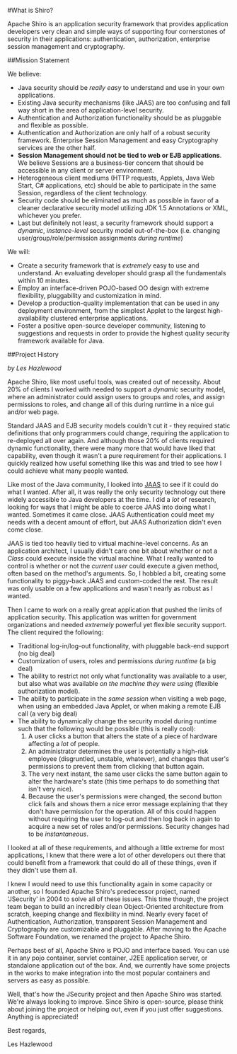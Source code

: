<a name="WhatisShiro-WhatisShiro%3F"></a>
#What is Shiro?

Apache Shiro is an application security framework that provides application developers very clean and simple ways of supporting four cornerstones of security in their applications: authentication, authorization, enterprise session management and cryptography.

<a name="WhatisShiro-MissionStatement"></a>
##Mission Statement

We believe:

- Java security should be <em>really easy</em> to understand and use in your own applications.
- Existing Java security mechanisms (like JAAS) are too confusing and fall way short in the area of application-level security.
- Authentication and Authorization functionality should be as pluggable and flexible as possible.
- Authentication and Authorization are only half of a robust security framework. Enterprise Session Management and easy Cryptography services are the other half.
- <b>Session Management should not be tied to web or EJB applications</b>.  We believe Sessions are a business-tier concern that should be accessible in any client or server environment.
- Heterogeneous client mediums (HTTP requests, Applets, Java Web Start, C# applications, etc) should be able to participate in the same Session, regardless of the client technology.
- Security code should be eliminated as much as possible in favor of a cleaner declarative security model utilizing JDK 1.5 Annotations or XML, whichever you prefer.
- Last but definitely not least,  a security framework should support a <em>dynamic</em>, <em>instance-level</em> security model out-of-the-box (i.e. changing user/group/role/permission assignments <em>during runtime</em>)

We will:

- Create a security framework that is <em>extremely</em> easy to use and understand.  An evaluating developer should grasp all the fundamentals within 10 minutes.
- Employ an interface-driven POJO-based OO design with extreme flexibility, pluggability and customization in mind.
- Develop a production-quality implementation that can be used in any deployment environment, from the simplest Applet to the largest high-availability clustered enterprise applications.
- Foster a positive open-source developer community, listening to suggestions and requests in order to provide the highest quality security framework available for Java.


<a name="WhatisShiro-ProjectHistory"></a>
##Project History

<em>by Les Hazlewood</em>

Apache Shiro, like most useful  tools, was created out of necessity.  About 20% of clients I worked with needed to support a <em>dynamic</em> security model, where an administrator could assign users to groups and roles, and assign permissions to roles, and change all of this during runtime in a nice gui and/or web page.

Standard JAAS and EJB security models couldn't cut it - they required static definitions that only programmers could change, requiring the application to re-deployed all over again. And although those 20% of clients required dynamic functionality, there were many more that would have liked that capability, even though it wasn't a pure requirement for their applications. I quickly realized how useful something like this was and tried to see how I could achieve what many people wanted.

Like most of the Java community, I looked into [JAAS](http://docs.oracle.com/javase/7/docs/technotes/guides/security/jaas/JAASRefGuide.html) to see if it could do what I wanted. After all, it was really the only security technology out there widely accessible to Java developers at the time. I did a <em>lot</em> of research, looking for ways that I might be able to coerce JAAS into doing what I wanted. Sometimes it came close. JAAS Authentication could meet my needs with a decent amount of effort, but JAAS Authorization didn't even come close.

JAAS is tied too heavily tied to virtual machine-level concerns. As an application architect, I usually didn't care one bit about whether or not a <em>Class</em> could execute inside the virtual machine.  What I really wanted to control is whether or not the <em>current user</em> could execute a given method, often based on the method's arguments. So, I hobbled a bit, creating some functionality to piggy-back JAAS and custom-coded the rest. The result was only usable on a few applications and wasn't nearly as robust as I wanted.

Then I came to work on a really great application that pushed the limits of application security. This application was written for government organizations and needed <em>extremely</em> powerful yet flexible security support.  The client required the following:

* Traditional log-in/log-out functionality, with pluggable back-end support (no big deal)
* Customization of users, roles and permissions <em>during runtime</em> (a big deal)
* The ability to restrict not only what functionality was available to a user, but also what was available <em>on the machine they were using</em> (flexible authorization model).
* The ability to participate in the <em>same session</em> when visiting a web page, when using an embedded Java Applet, or when making a remote EJB call (a very big deal)
* The ability to dynamically change the security model during runtime such that the following would be possible (this is really cool):
    1. A user clicks a button that alters the state of a piece of hardware affecting a _lot_ of people.
    2. An administrator determines the user is potentially a high-risk employee (disgruntled, unstable, whatever), and changes that user's permissions to prevent them from clicking that button again.
    3. The very next instant, the same user clicks the same button again to alter the hardware's state (this time perhaps to do something that isn't very nice).
    4. Because the user's permissions were changed, the second button click fails and shows them a nice error message explaining that they don't have permission for the operation.
All of this could happen without requiring the user to log-out and then log back in again to acquire a new set of roles and/or permissions. Security changes had to be <em>instantaneous</em>.



I looked at all of these requirements, and although a little extreme for most applications, I knew that there were a lot of other developers out there that could benefit from a framework that could do all of these things, even if they didn't use them all.

I knew I would need to use this functionality again in some capacity or another, so I founded Apache Shiro's predecessor project, named 'JSecurity' in 2004 to solve all of these issues. This time though, the project team began to build an incredibly clean Object-Oriented architecture from scratch, keeping change and flexibility in mind. Nearly every facet of Authentication, Authorization, transparent Session Management and Cryptography are customizable and pluggable. After moving to the Apache Software Foundation, we renamed the project to Apache Shiro.

Perhaps best of all, Apache Shiro is POJO and interface based. You can use it in any pojo container, servlet container, J2EE application server, or standalone application out of the box. And, we currently have some projects in the works to make integration into the most popular containers and servers as easy as possible.

Well, that's how the JSecurity project and then Apache Shiro was started. We're always looking to improve. Since Shiro is open-source, please think about joining the project or helping out, even if you just offer suggestions. Anything is appreciated!

Best regards,

Les Hazlewood
<input type="hidden" id="ghEditPage" value="what-is-shiro.md"></input>
